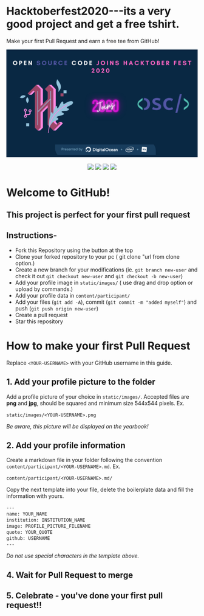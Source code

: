 # Hacktoberfest2020---its a very good project and get a free tshirt.

Make your first Pull Request and earn a free tee from GitHub!

![Hacktoberfest 2020](osc_hacktoberfest2020.png)


<p align="center">
   <a href="https://github.com/OpenSouceCode/Hacktoberfest2020/issues" alt="Github issues">
        <img src="https://img.shields.io/github/issues/OpenSouceCode/Hacktoberfest2020"/></a>
   <a href="https://github.com/OpenSouceCode/Hacktoberfest2020/stargazers" alt="Github stars">
        <img src="https://img.shields.io/github/stars/OpenSouceCode/Hacktoberfest2020"/></a>
   <a href="https://github.com/OpenSouceCode/Hacktoberfest2020/network/members" alt="Github forks">
        <img src="https://img.shields.io/github/forks/OpenSouceCode/Hacktoberfest2020"/></a>
   <a href="https://github.com/OpenSouceCode/Hacktoberfest2020/blob/master/LICENSE" alt="Github license">
        <img src="https://img.shields.io/github/license/OpenSouceCode/Hacktoberfest2020"/></a>
</p>

# Welcome to GitHub!

## This project is perfect for your first pull request

## Instructions-

- Fork this Repository using the button at the top
- Clone your forked repository to your pc ( git clone "url from clone option.)
- Create a new branch for your modifications (ie. `git branch new-user` and check it out `git checkout new-user` and `git checkout -b new-user`)
- Add your profile image in `static/images/` ( use drag and drop option or upload by commands.)
- Add your profile data in `content/participant/`
- Add your files (`git add -A`), commit (`git commit -m "added myself"`) and push (`git push origin new-user`)
- Create a pull request
- Star this repository

# How to make your first Pull Request

Replace `<YOUR-USERNAME>` with your GitHub username in this guide.

## 1. Add your profile picture to the folder

Add a profile picture of your choice in `static/images/`. Accepted files are **png** and **jpg**, should be squared and minimum size 544x544 pixels. Ex.

```
static/images/<YOUR-USERNAME>.png
```

_Be aware, this picture will be displayed on the yearbook!_

## 2. Add your profile information

Create a markdown file in your folder following the convention `content/participant/<YOUR-USERNAME>.md`. Ex.

```
content/participant/<YOUR-USERNAME>.md/
```

Copy the next template into your file, delete the boilerplate data and fill the information with yours.

```
---
name: YOUR_NAME
institution: INSTITUTION_NAME
image: PROFILE_PICTURE_FILENAME
quote: YOUR_QUOTE
github: USERNAME
---
```

_Do not use special characters in the template above._

## 4. Wait for Pull Request to merge

## 5. Celebrate - you've done your first pull request!!
